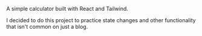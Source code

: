 A simple calculator built with React and Tailwind.

I decided to do this project to practice state changes and other functionality that isn't common on just a blog.
